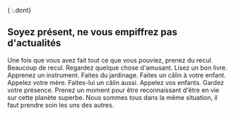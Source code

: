 { :.dont}
## Soyez présent, ne vous empiffrez pas d'actualités

Une fois que vous avez fait tout ce que vous pouviez, prenez du recul. Beaucoup de recul. Regardez quelque chose d'amusant. Lisez un bon livre. Apprenez un instrument. Faites du jardinage. Faites un câlin à votre enfant. Appelez votre mère. Faites-lui un câlin aussi. Appelez vos enfants. Gardez votre présence. Prenez un moment pour être reconnaissant d'être en vie sur cette planète superbe. Nous sommes tous dans la même situation, il faut prendre soin les uns des autres.
